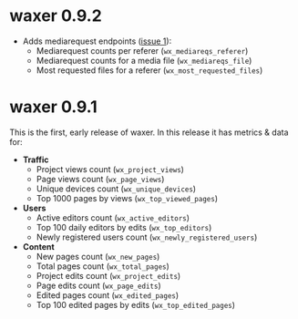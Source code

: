 # waxer 0.9.2

* Adds mediarequest endpoints ([issue 1](https://github.com/bearloga/waxer/issues/1)):
  - Mediarequest counts per referer (`wx_mediareqs_referer`)
  - Mediarequest counts for a media file (`wx_mediareqs_file`)
  - Most requested files for a referer (`wx_most_requested_files`)

# waxer 0.9.1

This is the first, early release of waxer. In this release it has metrics & data for:
- **Traffic**
  - Project views count (`wx_project_views`)
  - Page views count (`wx_page_views`)
  - Unique devices count (`wx_unique_devices`)
  - Top 1000 pages by views (`wx_top_viewed_pages`)
- **Users**
  - Active editors count (`wx_active_editors`)
  - Top 100 daily editors by edits (`wx_top_editors`)
  - Newly registered users count (`wx_newly_registered_users`)
- **Content**
  - New pages count (`wx_new_pages`)
  - Total pages count (`wx_total_pages`)
  - Project edits count (`wx_project_edits`)
  - Page edits count (`wx_page_edits`)
  - Edited pages count (`wx_edited_pages`)
  - Top 100 edited pages by edits (`wx_top_edited_pages`)
